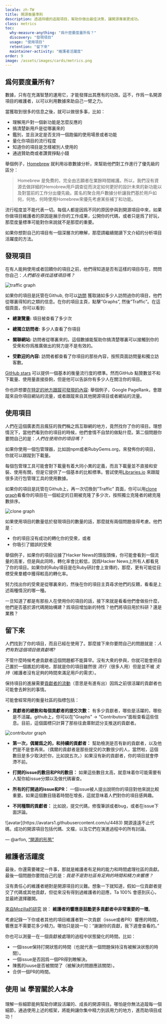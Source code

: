 ```yaml
---
locale: zh-TW
title: 開源衡量準則
description: 透過持續的追蹤項目，幫助你做出最佳決策，讓開源專案更成功。
class: metrics
toc:
  why-measure-anything: "爲什麼要度量所有？"
  discovery: "發現項目"
  usage: "使用項目"
  retention: "留下來"
  maintainer-activity: "維護者活躍度"
order: 9
image: /assets/images/cards/metrics.png
---
```


## 爲何要度量所有?

數據，只有在充滿智慧的運用它，才能發揮出其應有的功效。這不，作爲一名開源項目的維護者，以可以利用數據來助自己一臂之力。

當獲取到很多的信息之後，就可以做很多事，比如：

*   理解用戶對一個新功能是怎麼反應的
*   搞清楚新用戶是從哪裏來的
*   鑑別，並且決定是否支持一個跑偏的使用場景或者功能
*   量化你項目的流行程度
*   知道你的項目是怎樣被別人使用的
*   通過贊助商或者讚賞掙點小錢

舉個例子，[Homebrew](https://github.com/Homebrew/brew/blob/bbed7246bc5c5b7acb8c1d427d10b43e090dfd39/docs/Analytics.md) 就利用谷歌數據分析，來幫助他們對工作進行了優先級的區分：

> Homebrew 是免費的，完全由志願者在業餘時間維護。所以，我們沒有資源去做詳細的Hemobrew用戶調查從而決定如何更好的設計未來的新功能以及對當前的工作分出優先級。匿名的聚合用戶數據分析讓我們基於用戶如何，何地，何時使用Homebrew來優先考慮某些補丁和功能。

流行程度並不能代表一切。每個人都是因爲不同的原因參與到開源項目中來，如果你做項目維護者的原因是展示你的工作成果，公開你的代碼，或者只是爲了好玩，那麼度量標準可能對你來說就不是那麼的重要。

如果你想對自己的項目有一個深層次的瞭解，那麼請繼續閱讀下文介紹的分析項目活躍度的方法。

## 發現項目

在有人能夠使用或者回饋你的項目之前，他們得知道是否有這樣的項目存在，問問你自己：_人們都在尋找這樣項目嗎？_

![traffic graph](/assets/images/metrics/repo_traffic_graphs_tooltip.png)

如果你的項目是託管在Github, 你可以[訪問](https://help.github.com/articles/about-repository-graphs/#traffic) 獲取諸如多少人訪問過你的項目，他們從哪裏得知的之類的信息。在你的項目主頁，點擊”Graphs”, 然後”Traffic”。在這個頁面，你可以看到:

*   **總瀏覽量:** 項目被查看了多少次

*   **總獨立訪問者:** 多少人查看了你項目

*   **關聯網站:** 訪問者從哪裏來的。這個數據能幫助你搞清楚哪裏可以接觸到你的受衆和你爲推廣做出的努力是不是有效的。

*   **受歡迎的內容:** 訪問者都查看了你項目的那些內容，按照頁面訪問量和獨立訪客數。

[GitHub stars](https://help.github.com/articles/about-stars/) 可以提供一個基本的衡量流行度的標準。然而GitHub 點贊數並不和下載量、使用量直接掛鉤，但是他可以告訴你有多少人在關注你的項目。

你也許想要[在特定的地方跟蹤可發現的內容](https://opensource.com/business/16/6/pirate-metrics): 舉個例子，Google PageRank，會跟蹤來自你項目網站的流量，或者跟蹤來自其他開源項目或者網站的流量。

## 使用項目

人們在這個廣袤而且瘋狂的我們稱之爲互聯網的地方，竟然找你了你的項目。理想情況下，當他們看到你的項目的時候，他們會情不自禁的做點什麼。第二個問題你要問自己的是：_人們在使用你的項目嗎？_

如果你使用一個包管理器，比如說npm或者RubyGems.org，來發佈你的項目，你就可以跟蹤到下載量。

每個包管理工具可能會對下載量有着大同小異的定義，而且下載量並不直接和安裝、使用有關，但是它提供了一個基本的比較標準。嘗試使用[Libraries.io](https://libraries.io/) 來跟蹤很多流行包管理工具的使用數據。

如果你的項目是託管在Github上，再一次切換到”Traffic” 頁面，你可以用[clone graph](https://github.com/blog/1873-clone-graphs)看看你的項目在一個給定的日期被克隆了多少次，按照獨立克隆者的總克隆數排序。

![clone graph](/assets/images/metrics/clone_graph.png)

如果使用項目的數量低於發現項目的數量的話，那麼就有兩個問題值得考慮。他們是：

*   你的項目沒有成功的轉化你的受衆，或者
*   你吸引了錯誤的受衆

舉個例子，如果你的項目佔據了Hacker News的頭版頭條，你可能會看到一個流量的高峯，但是與此同時，轉化率會比較低，因爲Hacker News上所有人都看見了你的項目。如果你的Ruby項目是在Ruby研討會上宣傳的，那麼，更有可能從目標受衆羣體中獲得較高的轉化率。

努力找出你的受衆是從哪裏來的，然後在你的項目主頁尋求他們的反饋，看看是上述兩種情況的哪一種。

一旦知道了都是有那些人在使用你的項目的話，接下來就是看看他們會做些什麼，他們是否基於源代碼開始構建？爲項目增加新的特性？他們將項目用於科研？還是業務？

## 留下來

人們找到了你的項目，而且已經在使用了。那麼接下來你要問自己的問題就是：_人們有對這個項目做貢獻嗎?_

不管什麼時候考慮貢獻者這個問題都不能算早。沒有大衆的參與，你就可能會把自己置於一個尷尬的境地，那就是你的項目雖然很 _流行_（很多人用）但是並不被 _支持_（維護者沒有足夠的時間來滿足用戶的需求）。

保持項目的進展需要[貢獻者的流動](http://blog.abigailcabunoc.com/increasing-developer-engagement-at-mozilla-science-learning-advocacy#contributor-pathways_2)（意思是有進有出）因爲之前很活躍的貢獻者也可能會去幹別的事情。

可能會經常用的衡量社區的指標包括：

*   **貢獻者的總數和每個貢獻者的提交次數：** 有多少貢獻者，哪些是活躍的，哪些是不活躍。github上，你可以在”Graphs” -> “Contributors”面板查看這些信息。目前，這個圖標只計算了那些往倉庫默認分支推送的貢獻者。

![contributor graph](/assets/images/metrics/repo_contributors_specific_graph.png)

*   **第一次，偶爾爲之的，和持續的貢獻者：** 幫助檢測是否有新的貢獻者，以及他們是不是會再來。（偶爾的貢獻者是那些提交的次數很少的人，當然啦，這個數目是多少取決於你，比如說五次。）如果沒有新的貢獻者，你的項目就會停滯不前。

*   **打開的issue的數目和PR的數目：** 如果這些數目太高，就意味着你可能需要有人幫你給issue分類以及做代碼審查。

*   **所有的打開過的issue和PR：** 一個issue被人提出說明你的項目對他來說比較重要。如果這個數目隨着時間在增長，這就意味着人們對你的項目感興趣。

*   **不同種類的貢獻者：** 比如說，提交代碼，修復筆誤或者bug，或者在issue下面評論。

<aside markdown="1" class="pquote">
![avatar](https://avatars1.githubusercontent.com/u/4483)
開源遠遠不止代碼，成功的開源項目包括代碼、文檔，以及它們在演進過程中的所有討論。

— @arfon, [“開源的形態”](https://github.com/blog/2195-the-shape-of-open-source)

</aside>

## 維護者活躍度

最後，你還需要確定一件事，那就是維護者有足夠的能力和時間處理社區的貢獻。最後一個問題你要問自己的是：_我是不是對社區有足夠的時間和精力來響應？_

沒有責任心的維護者絕對是開源項目的災難。想象一下就知道，假如一位貢獻者提交了代碼或其他貢獻，但從來沒有得到過維護者的迴應，Ta 100% 會感到灰心，並最終選擇離開。

[來自Mozilla的研究](https://docs.google.com/presentation/d/1hsJLv1ieSqtXBzd5YZusY-mB8e1VJzaeOmh8Q4VeMio/edit#slide=id.g43d857af8_0177) 說： **維護者的響應是鼓勵更多貢獻者中非常重要的一環**。

考慮記錄一下你或者其他的項目維護者對一次貢獻（issue或者PR）響應的時間，響應並不需要花多少精力。哪怕只是說一句：“謝謝你的貢獻，我下週會查看的。”

你也可以測量一在一個貢獻被處理的過程中狀態變化的時間。比如：

*   一個issue保持打開狀態的時間（也就代表一個問題保持沒有被解決狀態的時間）。
*   一個issue是否因爲一個PR得到瞭解決。
*   陳舊的iuuse是否被關閉了（被解決的問題應該關閉）。
*   合併一個PR的時間。

## 使用 📊 學習關於人本身

理解一些細節能夠幫助你建設活躍的、成長的開源項目。哪怕是你無法追蹤每一個細節，通過使用上述的框架，將能夠讓你集中精力到該用力的地方，進而助項目成功！
